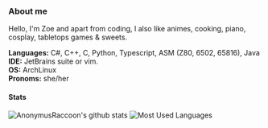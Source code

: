 ### About me

Hello, I'm Zoe and apart from coding, I also like animes, cooking, piano, cosplay, tabletops games & sweets.

**Languages:** C#, C++, C, Python, Typescript, ASM (Z80, 6502, 65816), Java\
**IDE:** JetBrains suite or vim.\
**OS:** ArchLinux\
**Pronoms:** she/her

#### Stats
![AnonymusRaccoon's github stats](https://github-readme-stats.vercel.app/api?username=AnonymusRaccoon&count_private=true&show_icons=true&include_all_commits=true&theme=nightowl)
![Most Used Languages](https://github-readme-stats.vercel.app/api/top-langs/?username=AnonymusRaccoon&hide=shaderlab&langs_count=8&layout=compact&theme=nightowl)
